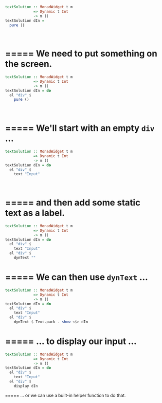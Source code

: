 ```haskell
textSolution :: MonadWidget t m
             => Dynamic t Int
             -> m ()
textSolution dIn =
  pure ()
    
    
```
=====
We need to put something on the screen.
=====
```haskell
textSolution :: MonadWidget t m
             => Dynamic t Int
             -> m ()
textSolution dIn = do
  el "div" $
    pure ()
    
    
```
=====
We'll start with an empty `div` ...
=====
```haskell
textSolution :: MonadWidget t m
             => Dynamic t Int
             -> m ()
textSolution dIn = do
  el "div" $
    text "Input"
    
    
```
=====
and then add some static text as a label.
=====
```haskell
textSolution :: MonadWidget t m
             => Dynamic t Int
             -> m ()
textSolution dIn = do
  el "div" $
    text "Input"
  el "div" $
    dynText ""
```
=====
We can then use `dynText` ...
=====
```haskell
textSolution :: MonadWidget t m
             => Dynamic t Int
             -> m ()
textSolution dIn = do
  el "div" $
    text "Input"
  el "div" $
    dynText $ Text.pack . show <$> dIn
```
=====
... to display our input ...
=====
```haskell
textSolution :: MonadWidget t m
             => Dynamic t Int
             -> m ()
textSolution dIn = do
  el "div" $
    text "Input"
  el "div" $
    display dIn
```
=====
... or we can use a built-in helper function to do that.

 
